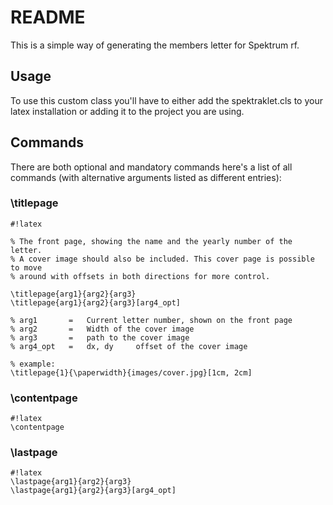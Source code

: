 # README #

This is a simple way of generating the members letter for Spektrum rf.


## Usage ##

To use this custom class you'll have to either add the spektraklet.cls to your latex installation or adding it to the project you are using.


## Commands ##

There are both optional and mandatory commands here's a list of all commands (with alternative arguments listed as different entries):


### \titlepage ###
```
#!latex

% The front page, showing the name and the yearly number of the letter.
% A cover image should also be included. This cover page is possible to move
% around with offsets in both directions for more control.

\titlepage{arg1}{arg2}{arg3}
\titlepage{arg1}{arg2}{arg3}[arg4_opt]

% arg1       =   Current letter number, shown on the front page
% arg2       =   Width of the cover image
% arg3       =   path to the cover image
% arg4_opt   =   dx, dy     offset of the cover image

% example:
\titlepage{1}{\paperwidth}{images/cover.jpg}[1cm, 2cm]
```


### \contentpage ###
```
#!latex
\contentpage
```


### \lastpage ###
```
#!latex
\lastpage{arg1}{arg2}{arg3}
\lastpage{arg1}{arg2}{arg3}[arg4_opt]
```